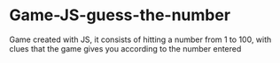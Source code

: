 # Game-JS-guess-the-number
Game created with JS, it consists of hitting a number from 1 to 100, with clues that the game gives you according to the number entered
